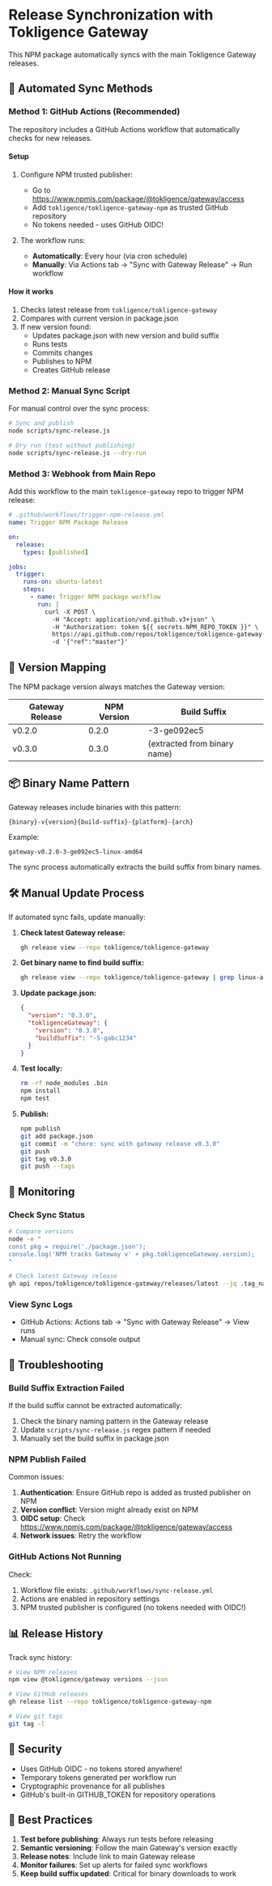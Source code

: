 # Release Synchronization with Tokligence Gateway

This NPM package automatically syncs with the main Tokligence Gateway releases.

## 🤖 Automated Sync Methods

### Method 1: GitHub Actions (Recommended)

The repository includes a GitHub Actions workflow that automatically checks for new releases.

#### Setup
1. Configure NPM trusted publisher:
   - Go to https://www.npmjs.com/package/@tokligence/gateway/access
   - Add `tokligence/tokligence-gateway-npm` as trusted GitHub repository
   - No tokens needed - uses GitHub OIDC!

2. The workflow runs:
   - **Automatically**: Every hour (via cron schedule)
   - **Manually**: Via Actions tab → "Sync with Gateway Release" → Run workflow

#### How it works
1. Checks latest release from `tokligence/tokligence-gateway`
2. Compares with current version in package.json
3. If new version found:
   - Updates package.json with new version and build suffix
   - Runs tests
   - Commits changes
   - Publishes to NPM
   - Creates GitHub release

### Method 2: Manual Sync Script

For manual control over the sync process:

```bash
# Sync and publish
node scripts/sync-release.js

# Dry run (test without publishing)
node scripts/sync-release.js --dry-run
```

### Method 3: Webhook from Main Repo

Add this workflow to the main `tokligence-gateway` repo to trigger NPM release:

```yaml
# .github/workflows/trigger-npm-release.yml
name: Trigger NPM Package Release

on:
  release:
    types: [published]

jobs:
  trigger:
    runs-on: ubuntu-latest
    steps:
      - name: Trigger NPM package workflow
        run: |
          curl -X POST \
            -H "Accept: application/vnd.github.v3+json" \
            -H "Authorization: token ${{ secrets.NPM_REPO_TOKEN }}" \
            https://api.github.com/repos/tokligence/tokligence-gateway-npm/actions/workflows/sync-release.yml/dispatches \
            -d '{"ref":"master"}'
```

## 🔄 Version Mapping

The NPM package version always matches the Gateway version:

| Gateway Release | NPM Version | Build Suffix |
|----------------|-------------|--------------|
| v0.2.0 | 0.2.0 | -3-ge092ec5 |
| v0.3.0 | 0.3.0 | (extracted from binary name) |

## 📦 Binary Name Pattern

Gateway releases include binaries with this pattern:
```
{binary}-v{version}{build-suffix}-{platform}-{arch}
```

Example:
```
gateway-v0.2.0-3-ge092ec5-linux-amd64
```

The sync process automatically extracts the build suffix from binary names.

## 🛠️ Manual Update Process

If automated sync fails, update manually:

1. **Check latest Gateway release:**
   ```bash
   gh release view --repo tokligence/tokligence-gateway
   ```

2. **Get binary name to find build suffix:**
   ```bash
   gh release view --repo tokligence/tokligence-gateway | grep linux-amd64
   ```

3. **Update package.json:**
   ```json
   {
     "version": "0.3.0",
     "tokligenceGateway": {
       "version": "0.3.0",
       "buildSuffix": "-5-gabc1234"
     }
   }
   ```

4. **Test locally:**
   ```bash
   rm -rf node_modules .bin
   npm install
   npm test
   ```

5. **Publish:**
   ```bash
   npm publish
   git add package.json
   git commit -m "chore: sync with gateway release v0.3.0"
   git push
   git tag v0.3.0
   git push --tags
   ```

## 🔔 Monitoring

### Check Sync Status

```bash
# Compare versions
node -e "
const pkg = require('./package.json');
console.log('NPM tracks Gateway v' + pkg.tokligenceGateway.version);
"

# Check latest Gateway release
gh api repos/tokligence/tokligence-gateway/releases/latest --jq .tag_name
```

### View Sync Logs

- GitHub Actions: Actions tab → "Sync with Gateway Release" → View runs
- Manual sync: Check console output

## 🚨 Troubleshooting

### Build Suffix Extraction Failed

If the build suffix cannot be extracted automatically:
1. Check the binary naming pattern in the Gateway release
2. Update `scripts/sync-release.js` regex pattern if needed
3. Manually set the build suffix in package.json

### NPM Publish Failed

Common issues:
1. **Authentication**: Ensure GitHub repo is added as trusted publisher on NPM
2. **Version conflict**: Version might already exist on NPM
3. **OIDC setup**: Check https://www.npmjs.com/package/@tokligence/gateway/access
4. **Network issues**: Retry the workflow

### GitHub Actions Not Running

Check:
1. Workflow file exists: `.github/workflows/sync-release.yml`
2. Actions are enabled in repository settings
3. NPM trusted publisher is configured (no tokens needed with OIDC!)

## 📊 Release History

Track sync history:

```bash
# View NPM releases
npm view @tokligence/gateway versions --json

# View GitHub releases
gh release list --repo tokligence/tokligence-gateway-npm

# View git tags
git tag -l
```

## 🔐 Security

- Uses GitHub OIDC - no tokens stored anywhere!
- Temporary tokens generated per workflow run
- Cryptographic provenance for all publishes
- GitHub's built-in GITHUB_TOKEN for repository operations

## 📝 Best Practices

1. **Test before publishing**: Always run tests before releasing
2. **Semantic versioning**: Follow the main Gateway's version exactly
3. **Release notes**: Include link to main Gateway release
4. **Monitor failures**: Set up alerts for failed sync workflows
5. **Keep build suffix updated**: Critical for binary downloads to work